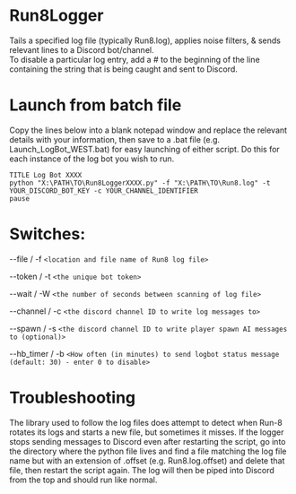 # Run8Logger
Tails a specified log file (typically Run8.log), applies noise filters, & sends relevant lines to a Discord bot/channel.  
To disable a particular log entry, add a # to the beginning of the line containing the string that is being caught and sent to Discord.  

# Launch from batch file
Copy the lines below into a blank notepad window and replace the relevant details with your information, then save to a .bat file (e.g.
Launch_LogBot_WEST.bat) for easy launching of either script. Do this for each instance of the log bot you wish to run. 
```
TITLE Log Bot XXXX
python "X:\PATH\TO\Run8LoggerXXXX.py" -f "X:\PATH\TO\Run8.log" -t YOUR_DISCORD_BOT_KEY -c YOUR_CHANNEL_IDENTIFIER
pause
```
# Switches:
--file / -f `<location and file name of Run8 log file>`

--token / -t `<the unique bot token>` 

--wait / -W `<the number of seconds between scanning of log file>`

--channel / -c `<the discord channel ID to write log messages to>`

--spawn / -s `<the discord channel ID to write player spawn AI messages to (optional)>`

--hb_timer / -b `<How often (in minutes) to send logbot status message (default: 30) - enter 0 to disable>`


# Troubleshooting
The library used to follow the log files does attempt to detect when Run-8 rotates its logs and starts a new file, but sometimes it misses.
If the logger stops sending messages to Discord even after restarting the script, go into the directory where the python file lives and
find a file matching the log file name but with an extension of .offset (e.g. Run8.log.offset) and delete that file, then restart the script
again.  The log will then be piped into Discord from the top and should run like normal.
